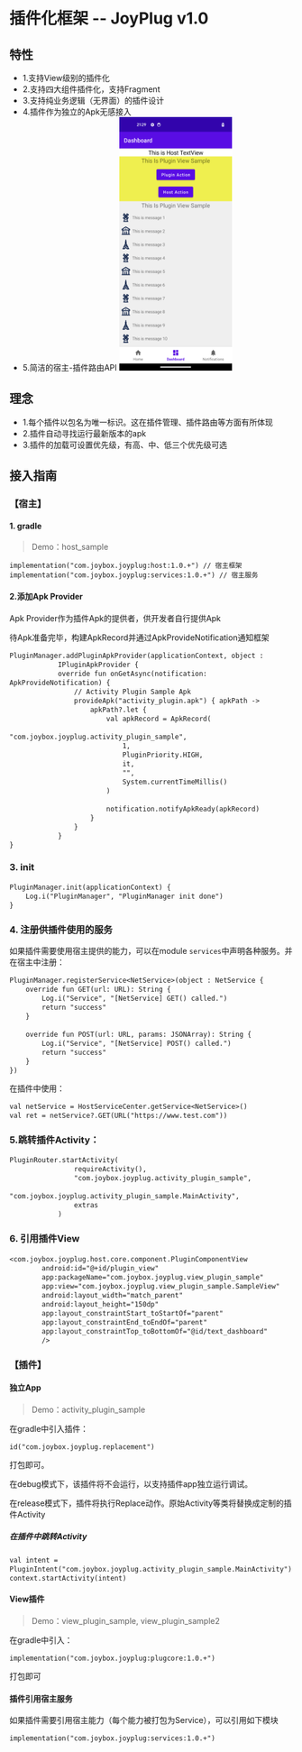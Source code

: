 # 插件化框架 -- JoyPlug v1.0


## 特性
- 1.支持View级别的插件化
- 2.支持四大组件插件化，支持Fragment
- 3.支持纯业务逻辑（无界面）的插件设计
- 4.插件作为独立的Apk无感接入
- 5.简洁的宿主-插件路由API
  <img src="docs/readme_view_sample.png" width=200 height=450>
## 理念
- 1.每个插件以包名为唯一标识。这在插件管理、插件路由等方面有所体现
- 2.插件自动寻找运行最新版本的apk
- 3.插件的加载可设置优先级，有高、中、低三个优先级可选


## 接入指南
### 【宿主】
#### 1. gradle
> Demo：host_sample
```
implementation("com.joybox.joyplug:host:1.0.+") // 宿主框架
implementation("com.joybox.joyplug:services:1.0.+") // 宿主服务
```

#### 2.添加Apk Provider
<p>Apk Provider作为插件Apk的提供者，供开发者自行提供Apk</p>
<p>待Apk准备完毕，构建ApkRecord并通过ApkProvideNotification通知框架</p>

```
PluginManager.addPluginApkProvider(applicationContext, object :
            IPluginApkProvider {
            override fun onGetAsync(notification: ApkProvideNotification) {
                // Activity Plugin Sample Apk
                provideApk("activity_plugin.apk") { apkPath ->
                    apkPath?.let {
                        val apkRecord = ApkRecord(
                            "com.joybox.joyplug.activity_plugin_sample",
                            1,
                            PluginPriority.HIGH,
                            it,
                            "",
                            System.currentTimeMillis()
                        )

                        notification.notifyApkReady(apkRecord)
                    }
                }
			}
}
```

### 3. init
```
PluginManager.init(applicationContext) {
    Log.i("PluginManager", "PluginManager init done")
}
```

### 4. 注册供插件使用的服务
如果插件需要使用宿主提供的能力，可以在module `services`中声明各种服务。并在宿主中注册：
```
PluginManager.registerService<NetService>(object : NetService {
	override fun GET(url: URL): String {
		Log.i("Service", "[NetService] GET() called.")
		return "success"
	}

	override fun POST(url: URL, params: JSONArray): String {
		Log.i("Service", "[NetService] POST() called.")
		return "success"
	}
})
```

在插件中使用：
```
val netService = HostServiceCenter.getService<NetService>()
val ret = netService?.GET(URL("https://www.test.com"))
```

### 5.跳转插件Activity：
```
PluginRouter.startActivity(
                requireActivity(),
                "com.joybox.joyplug.activity_plugin_sample",
                "com.joybox.joyplug.activity_plugin_sample.MainActivity",
                extras
            )
```
### 6. 引用插件View

```
<com.joybox.joyplug.host.core.component.PluginComponentView
        android:id="@+id/plugin_view"
        app:packageName="com.joybox.joyplug.view_plugin_sample"
        app:view="com.joybox.joyplug.view_plugin_sample.SampleView"
        android:layout_width="match_parent"
        android:layout_height="150dp"
        app:layout_constraintStart_toStartOf="parent"
        app:layout_constraintEnd_toEndOf="parent"
        app:layout_constraintTop_toBottomOf="@id/text_dashboard"
        />
```

### 【插件】
#### 独立App
> Demo：activity_plugin_sample

<p>在gradle中引入插件：</p>

```
id("com.joybox.joyplug.replacement")
```
<p>打包即可。</p>
<p>在debug模式下，该插件将不会运行，以支持插件app独立运行调试。</p>
<p>在release模式下，插件将执行Replace动作。原始Activity等类将替换成定制的插件Activity</p>

##### 在插件中跳转Activity
```
val intent = PluginIntent("com.joybox.joyplug.activity_plugin_sample.MainActivity")
context.startActivity(intent)

```

#### View插件

> Demo：view_plugin_sample, view_plugin_sample2
<p>在gradle中引入：</p>

```
implementation("com.joybox.joyplug:plugcore:1.0.+")
```
打包即可

#### 插件引用宿主服务
如果插件需要引用宿主能力（每个能力被打包为Service），可以引用如下模块
```
implementation("com.joybox.joyplug:services:1.0.+")
```
